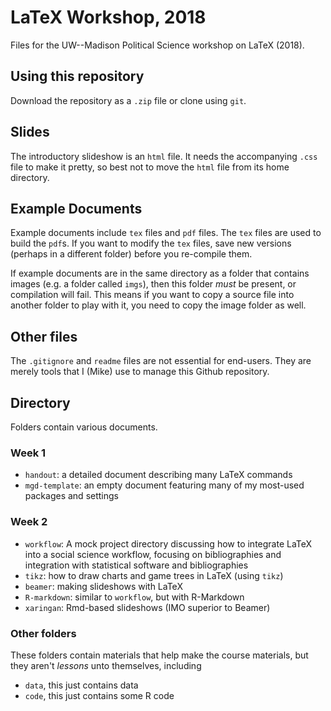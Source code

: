 # LaTeX Workshop, 2018

Files for the UW--Madison Political Science workshop on LaTeX (2018).


## Using this repository

Download the repository as a `.zip` file or clone using `git`. 

##  Slides

The introductory slideshow is an `html` file. It needs the accompanying `.css` file to make it pretty, so best not to move the `html` file from its home directory.

## Example Documents

Example documents include `tex` files and `pdf` files. The `tex` files are used to build the `pdf`s. If you want to modify the `tex` files, save new versions (perhaps in a different folder) before you re-compile them.

If example documents are in the same directory as a folder that contains images (e.g. a folder called `imgs`), then this folder *must* be present, or compilation will fail. This means if you want to copy a source file into another folder to play with it, you need to copy the image folder as well. 

## Other files

The `.gitignore` and `readme` files are not essential for end-users. They are merely tools that I (Mike) use to manage this Github repository.  


## Directory

Folders contain various documents. 



### Week 1

- `handout`: a detailed document describing many LaTeX commands
- `mgd-template`: an empty document featuring many of my most-used packages and settings

### Week 2

- `workflow`: A mock project directory discussing how to integrate LaTeX into a social science workflow, focusing on bibliographies and integration with statistical software and bibliographies
- `tikz`: how to draw charts and game trees in LaTeX (using `tikz`)
- `beamer`: making slideshows with LaTeX
- `R-markdown`: similar to `workflow`, but with R-Markdown
- `xaringan`: Rmd-based slideshows (IMO superior to Beamer)

### Other folders

These folders contain materials that help make the course materials, but they aren't *lessons* unto themselves, including

- `data`, this just contains data
- `code`, this just contains some R code